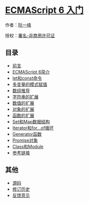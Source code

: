 # [ECMAScript 6 入门]()

作者：[阮一峰](http://www.ruanyifeng.com)

授权：<a rel="license" href="http://creativecommons.org/licenses/by-nc/4.0/">署名-非商用许可证</a>

## 目录
- [前言](#README)
- [ECMAScript 6简介](#docs/intro)
- [let和const命令](#docs/let)
- [多变量的模式赋值](#docs/destructuring)
- [数组推导](#docs/comprehension)
- [字符串的扩展](#docs/string)
- [数值的扩展](#docs/number)
- [对象的扩展](#docs/object)
- [函数的扩展](#docs/function)
- [Set和Map数据结构](#docs/set-map)
- [Iterator和for...of循环](#docs/iterator)
- [Generator函数](#docs/generator)
- [Promise对象](#docs/promise)
- [Class和Module](#docs/class)
- [参考链接](#docs/reference)

## 其他
- [源码](http://github.com/ruanyf/es6tutorial/)
- [修订历史](https://github.com/ruanyf/es6tutorial/commits/gh-pages)
- [反馈意见](https://github.com/ruanyf/es6tutorial/issues)
